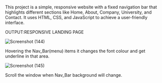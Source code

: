 This project is a simple, responsive website with a fixed navigation bar that highlights different sections like Home, About, Company, University, and Contact. It uses HTML, CSS, and JavaScript to achieve a user-friendly interface.

OUTPUT:RESPONSIVE LANDING PAGE


![Screenshot (144)](https://github.com/user-attachments/assets/847e81f4-a18e-4d49-a780-42bc965f35b2)



Hovering the Nav_Bar(menu) items it changes the font colour and get underline in that area.




![Screenshot (145)](https://github.com/user-attachments/assets/6a6bee20-cb33-4f82-ac91-14f54e887458)




Scroll the window when Nav_Bar background will change.



